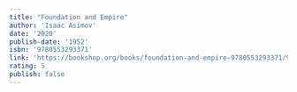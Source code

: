 ```yaml
---
title: "Foundation and Empire"
author: 'Isaac Asimov'
date: '2020'
publish-date: '1952'
isbn: '9780553293371'
link: 'https://bookshop.org/books/foundation-and-empire-9780553293371/9780553293371'
rating: 5
publish: false
---
```

